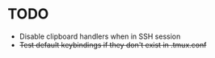 # TODO

- Disable clipboard handlers when in SSH session
- <strike>Test default keybindings if they don't exist in .tmux.conf</strike>

